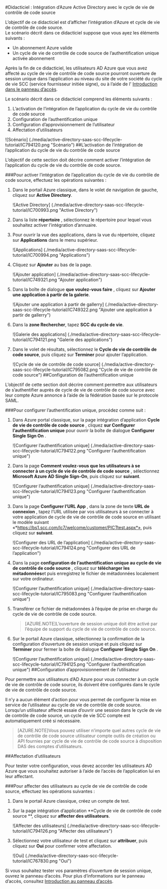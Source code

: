 <properties 
    pageTitle="Didacticiel : Intégration d’Azure Active Directory avec le cycle de vie SCC | Microsoft Azure" 
    description="Apprenez à utiliser des SCC du cycle de vie avec Azure Active Directory pour activer l’ouverture de session unique, la mise en service automatique et bien plus encore !" 
    services="active-directory" 
    authors="jeevansd"  
    documentationCenter="na" 
    manager="femila"/>
<tags 
    ms.service="active-directory" 
    ms.devlang="na" 
    ms.topic="article" 
    ms.tgt_pltfrm="na" 
    ms.workload="identity" 
    ms.date="09/26/2016" 
    ms.author="jeedes" />

#<a name="tutorial-azure-active-directory-integration-with-scc-lifecycle"></a>Didacticiel : Intégration d’Azure Active Directory avec le cycle de vie de contrôle de code source
  
L’objectif de ce didacticiel est d’afficher l’intégration d’Azure et cycle de vie de contrôle de code source.  
Le scénario décrit dans ce didacticiel suppose que vous ayez les éléments suivants :

-   Un abonnement Azure valide
-   Un cycle de vie de contrôle de code source de l’authentification unique activée abonnement
  
Après la fin de ce didacticiel, les utilisateurs AD Azure que vous avez affecté au cycle de vie de contrôle de code source pourront ouverture de session unique dans l’application au niveau du site de votre société du cycle de vie SCC (service fournisseur initiée signe), ou à l’aide de l' [Introduction dans le panneau d’accès](active-directory-saas-access-panel-introduction.md).
  
Le scénario décrit dans ce didacticiel comprend les éléments suivants :

1.  L’activation de l’intégration de l’application du cycle de vie du contrôle de code source
2.  Configuration de l’authentification unique
3.  Configuration d’approvisionnement de l’utilisateur
4.  Affectation d’utilisateurs

![Scénario] (./media/active-directory-saas-scc-lifecycle-tutorial/IC794120.png "Scénario")
##<a name="enabling-the-application-integration-for-scc-lifecycle"></a>L’activation de l’intégration de l’application du cycle de vie du contrôle de code source
  
L’objectif de cette section doit décrire comment activer l’intégration de l’application du cycle de vie du contrôle de code source.

###<a name="to-enable-the-application-integration-for-scc-lifecycle-perform-the-following-steps"></a>Pour activer l’intégration de l’application du cycle de vie du contrôle de code source, effectuez les opérations suivantes :

1.  Dans le portail Azure classique, dans le volet de navigation de gauche, cliquez sur **Active Directory**.

    ![Active Directory] (./media/active-directory-saas-scc-lifecycle-tutorial/IC700993.png "Active Directory")

2.  Dans la liste **répertoire** , sélectionnez le répertoire pour lequel vous souhaitez activer l’intégration d’annuaire.

3.  Pour ouvrir la vue des applications, dans la vue du répertoire, cliquez sur **Applications** dans le menu supérieur.

    ![Applications] (./media/active-directory-saas-scc-lifecycle-tutorial/IC700994.png "Applications")

4.  Cliquez sur **Ajouter** au bas de la page.

    ![Ajouter application] (./media/active-directory-saas-scc-lifecycle-tutorial/IC749321.png "Ajouter application")

5.  Dans la boîte de dialogue **que voulez-vous faire** , cliquez sur **Ajouter une application à partir de la galerie**.

    ![Ajouter une application à partir de gallerry] (./media/active-directory-saas-scc-lifecycle-tutorial/IC749322.png "Ajouter une application à partir de gallerry")

6.  Dans la **zone Rechercher**, tapez **SCC du cycle de vie**.

    ![Galerie des applications] (./media/active-directory-saas-scc-lifecycle-tutorial/IC794121.png "Galerie des applications")

7.  Dans le volet de résultats, sélectionnez le **Cycle de vie de contrôle de code source**, puis cliquez sur **Terminer** pour ajouter l’application.

    ![Cycle de vie de contrôle de code source] (./media/active-directory-saas-scc-lifecycle-tutorial/IC795082.png "Cycle de vie de contrôle de code source")
##<a name="configuring-single-sign-on"></a>Configuration de l’authentification unique
  
L’objectif de cette section doit décrire comment permettre aux utilisateurs de s’authentifier auprès de cycle de vie de contrôle de code source avec leur compte Azure annonce à l’aide de la fédération basée sur le protocole SAML.

###<a name="to-configure-single-sign-on-perform-the-following-steps"></a>Pour configurer l’authentification unique, procédez comme suit :

1.  Dans Azure portal classique, sur la page intégration d’application **Cycle de vie de contrôle de code source** , cliquez **sur Configurer l’authentification unique** pour ouvrir la boîte de dialogue **Configurer Single Sign On** .

    ![Configurer l’authentification unique] (./media/active-directory-saas-scc-lifecycle-tutorial/IC794122.png "Configurer l’authentification unique")

2.  Dans la page **Comment voulez-vous que les utilisateurs à se connecter à un cycle de vie de contrôle de code source** , sélectionnez **Microsoft Azure AD Single Sign-On**, puis cliquez sur **suivant**.

    ![Configurer l’authentification unique] (./media/active-directory-saas-scc-lifecycle-tutorial/IC794123.png "Configurer l’authentification unique")

3.  Dans la page **Configurer l’URL App** , dans la zone de texte **URL de connexion** , tapez l’URL utilisée par vos utilisateurs à se connecter à votre application de cycle de vie de contrôle de code source en utilisant le modèle suivant «*https://bs1.scc.com/lc7/welcome/customer/PICTtest.aspx*», puis cliquez sur **suivant**.

    ![Configurer des URL de l’application] (./media/active-directory-saas-scc-lifecycle-tutorial/IC794124.png "Configurer des URL de l’application")

4.  Dans la page **configuration de l’authentification unique au cycle de vie de contrôle de code source** , cliquez sur **télécharger les métadonnées**et puis enregistrez le fichier de métadonnées localement sur votre ordinateur.

    ![Configurer l’authentification unique] (./media/active-directory-saas-scc-lifecycle-tutorial/IC795083.png "Configurer l’authentification unique")

5.  Transférer ce fichier de métadonnées à l’équipe de prise en charge du cycle de vie de contrôle de code source.

    >[AZURE.NOTE]L’ouverture de session unique doit être activé par l’équipe de support du cycle de vie de contrôle de code source.

6.  Sur le portail Azure classique, sélectionnez la confirmation de la configuration d’ouverture de session unique et puis cliquez sur **Terminer** pour fermer la boîte de dialogue **Configurer Single Sign On** .

    ![Configurer l’authentification unique] (./media/active-directory-saas-scc-lifecycle-tutorial/IC794125.png "Configurer l’authentification unique")
##<a name="configuring-user-provisioning"></a>Configuration d’approvisionnement de l’utilisateur
  
Pour permettre aux utilisateurs d’AD Azure pour vous connecter à un cycle de vie de contrôle de code source, ils doivent être configurés dans le cycle de vie de contrôle de code source.
  
Il n’y a aucun élément d’action pour vous permet de configurer la mise en service de l’utilisateur au cycle de vie de contrôle de code source.  
Lorsqu’un utilisateur affecté essaie d’ouvrir une session dans le cycle de vie de contrôle de code source, un cycle de vie SCC compte est automatiquement créé si nécessaire.

>[AZURE.NOTE]Vous pouvez utiliser n’importe quel autres cycle de vie de contrôle de code source utilisateur compte outils de création ou API fournies par cycle de vie de contrôle de code source à disposition DAS des comptes d’utilisateurs.

##<a name="assigning-users"></a>Affectation d’utilisateurs
  
Pour tester votre configuration, vous devez accorder les utilisateurs AD Azure que vous souhaitez autoriser à l’aide de l’accès de l’application lui en leur affectant.

###<a name="to-assign-users-to-scc-lifecycle-perform-the-following-steps"></a>Pour affecter des utilisateurs au cycle de vie de contrôle de code source, effectuez les opérations suivantes :

1.  Dans le portail Azure classique, créez un compte de test.

2.  Sur la page intégration d’application **Cycle de vie de contrôle de code source **, cliquez sur **affecter des utilisateurs**.

    ![Affecter des utilisateurs] (./media/active-directory-saas-scc-lifecycle-tutorial/IC794126.png "Affecter des utilisateurs")

3.  Sélectionnez votre utilisateur de test et cliquez sur **attribuer**, puis cliquez sur **Oui** pour confirmer votre affectation.

    ![Oui] (./media/active-directory-saas-scc-lifecycle-tutorial/IC767830.png "Oui")
  
Si vous souhaitez tester vos paramètres d’ouverture de session unique, ouvrez le panneau d’accès. Pour plus d’informations sur le panneau d’accès, consultez [Introduction au panneau d’accès](active-directory-saas-access-panel-introduction.md).